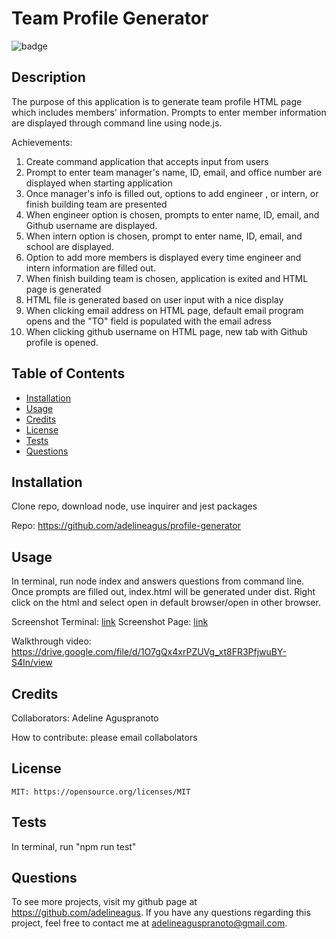 # Team Profile Generator

  ![badge](https://img.shields.io/badge/license-MIT-red.svg)

  ## Description
  The purpose of this application is to generate team profile HTML page which includes members' information. Prompts to enter member information are displayed through command line using node.js. 

  Achievements:
  1. Create command application that accepts input from users
  2. Prompt to enter team manager's name, ID, email, and office number are displayed when starting application
  3. Once manager's info is filled out, options to add engineer , or intern, or finish building team are presented
  4. When engineer option is chosen, prompts to enter name, ID, email, and Github username are displayed. 
  5. When intern option is chosen, prompt to enter name, ID, email, and school are displayed. 
  6. Option to add more members is displayed every time engineer and intern information are filled out.
  7. When finish building team is chosen, application is exited and HTML page is generated
  8. HTML file is generated based on user input with a nice display
  9. When clicking email address on HTML page, default email program opens and the "TO" field is populated with the email adress
  10. When clicking github username on HTML page, new tab with Github profile is opened. 

  ## Table of Contents
  - [Installation](#installation)
  - [Usage](#usage)
  - [Credits](#credits)
  - [License](#license)
  - [Tests](#tests)
  - [Questions](#questions)

  ## Installation
  Clone repo, download node, use inquirer and jest packages

  Repo: https://github.com/adelineagus/profile-generator

  ## Usage
  In terminal, run node index and answers questions from command line. Once prompts are filled out, index.html will be generated under dist. Right click on the html and select open in default browser/open in other browser.

  Screenshot Terminal: [link](./images/Application%20-%20Terminal.png)
  Screenshot Page: [link](./images/HTML%20Page.png)

  Walkthrough video: https://drive.google.com/file/d/1O7gQx4xrPZUVg_xt8FR3PfjwuBY-S4In/view

  ## Credits
  Collaborators: Adeline Aguspranoto

  How to contribute: please email collabolators

  ## License
    MIT: https://opensource.org/licenses/MIT

  ## Tests
  In terminal, run "npm run test"

  ## Questions
  To see more projects, visit my github page at https://github.com/adelineagus. If you have any questions regarding this project, feel free to contact me at adelineaguspranoto@gmail.com.

